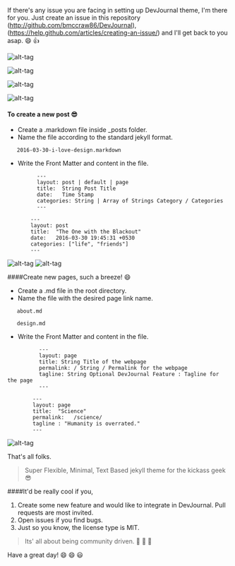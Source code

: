 If there's any issue you are facing in setting up DevJournal theme, I'm there for you. Just create an issue in this repository (http://github.com/bmccraw86/DevJournal), (https://help.github.com/articles/creating-an-issue/) and I'll get back to you asap. :smile: :+1:<br>

![alt-tag](https://farm8.staticflickr.com/7062/26385542743_1c7e6b8d9e_o.png) 

![alt-tag](https://farm8.staticflickr.com/7320/26385629583_eac6861c48_o.png)


![alt-tag](https://farm8.staticflickr.com/7300/26895705412_d6365b9a14_o.png)



![alt-tag](https://farm8.staticflickr.com/7370/26956762406_cbfa7a2139_o.png)

#### To create a new post :sunglasses:

- Create a .markdown file inside _posts folder.
- Name the file according to the standard jekyll format.
```
   2016-03-30-i-love-design.markdown
```
- Write the Front Matter and content in the file.
    ```
          ---
          layout: post | default | page
          title:  String Post Title
          date:   Time Stamp
          categories: String | Array of Strings Category / Categories 
          ---
    ```
    
    ```
        ---
        layout: post
        title:  "The One with the Blackout"
        date:   2016-03-30 19:45:31 +0530
        categories: ["life", "friends"]
        ---
    ```  


![alt-tag](https://farm8.staticflickr.com/7660/26895189602_170af0a783_o.png)
![alt-tag](https://farm8.staticflickr.com/7594/26385450183_37116c6d32_o.png)


####Create new pages, such a breeze! :smile:
- Create a .md file in the root directory.
- Name the file with the desired page link name.
```
   about.md
```
```
   design.md
```
- Write the Front Matter and content in the file.
```
          ---
          layout: page
          title: String Title of the webpage
          permalink: / String / Permalink for the webpage
          tagline: String Optional DevJournal Feature : Tagline for the page
          ---
```      
```
        ---
        layout: page
        title:  "Science"
        permalink:   /science/
        tagline : "Humanity is overrated."
        ---
```      

![alt-tag](https://farm8.staticflickr.com/7124/26895188812_65218d8652_o.png)


That's all folks.

>Super Flexible, Minimal, Text Based jekyll theme for the kickass geek :sunglasses:

####It'd be really cool if you,<br>
1.  Create some new feature and would like to integrate in DevJournal. Pull requests are most invited.
2.  Open issues if you find bugs.
3.  Just so you know, the license type is MIT.


>Its' all about being community driven.  :bus: :bus: :dash:

Have a great day!  :smile: :smile: :smiley:

